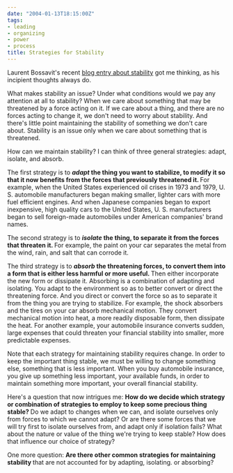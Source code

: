 ```yaml
---
date: "2004-01-13T18:15:00Z"
tags:
- leading
- organizing
- power
- process
title: Strategies for Stability
---
```


<p> Laurent Bossavit's recent <a href="http://bossavit.com/thoughts/archives/000189.html">blog entry about stability</a> got me thinking, as his incipient thoughts always do. </p>
<p> What makes stability an issue? Under what conditions would we pay any attention at all to stability? When we care about something that may be threatened by a force acting on it. If we care about a thing, and there are no forces acting to change it, we don't need to worry about stability. And there's little point maintaining the stability of something we don't care about. Stability is an issue only when we care about something that is threatened. </p>
<p> How can we maintain stability? I can think of three general strategies: adapt, isolate, and absorb. </p>
<p> The first strategy is to <strong>
<em>adapt</em> the thing you want to stabilize, to modify it so that it now benefits from the forces that previously threatened it. </strong> For example, when the United States experienced oil crises in 1973 and 1979, U. S. automobile manufacturers began making smaller, lighter cars with more fuel efficient engines. And when Japanese companies began to export inexpensive, high quality cars to the United States, U. S. manufacturers began to sell foreign-made automobiles under American companies' brand names. </p>
<p> The second strategy is to <strong>
<em>isolate</em> the thing, to separate it from the forces that threaten it. </strong> For example, the paint on your car separates the metal from the wind, rain, and salt that can corrode it. </p>
<p> The third strategy is to <strong>
<em>absorb</em> the threatening forces, to convert them into a form that is either less harmful or more useful. </strong> Then either incorporate the new form or dissipate it. Absorbing is a combination of adapting and isolating. You adapt to the environment so as to better convert or direct the threatening force. And you direct or convert the force so as to separate it from the thing you are trying to stabilize. For example, the shock absorbers and the tires on your car absorb mechanical motion. They convert mechanical motion into heat, a more readily disposable form, then dissipate the heat. For another example, your automobile insurance converts sudden, large expenses that could threaten your financial stability into smaller, more predictable expenses. </p>
<p> Note that each strategy for maintaining stability requires change. In order to keep the important thing stable, we must be willing to change something else, something that is less important. When you buy automobile insurance, you give up something less important, your available funds, in order to maintain something more important, your overall financial stability. </p>
<p> Here's a question that now intrigues me: <strong> How do we decide which strategy or combination of strategies to employ to keep some precious thing stable? </strong> Do we adapt to changes when we can, and isolate ourselves only from forces to which we cannot adapt? Or are there some forces that we will try first to isolate ourselves from, and adapt only if isolation fails? What about the nature or value of the thing we're trying to keep stable? How does that influence our choice of strategy? </p>
<p> One more question: <strong> Are there other common strategies for maintaining stability </strong> that are not accounted for by adapting, isolating. or absorbing? </p>
